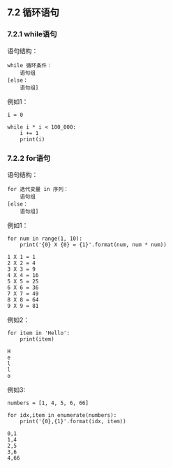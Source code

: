 ## 7.2 循环语句

### 7.2.1 while语句

语句结构：  

    while 循环条件：
        语句组
    [else：
        语句组]

例如1：

    i = 0

    while i * i < 100_000:
        i += 1
        print(i)

### 7.2.2 for语句

语句结构：  

    for 迭代变量 in 序列：
        语句组
    [else：
        语句组]

例如1：  

    for num in range(1, 10):
        print('{0} X {0} = {1}'.format(num, num * num))

    1 X 1 = 1
    2 X 2 = 4
    3 X 3 = 9
    4 X 4 = 16
    5 X 5 = 25
    6 X 6 = 36
    7 X 7 = 49
    8 X 8 = 64
    9 X 9 = 81

例如2：  

    for item in 'Hello':
        print(item)

    H
    e
    l
    l
    o

例如3:  

    numbers = [1, 4, 5, 6, 66]

    for idx,item in enumerate(numbers):
        print('{0},{1}'.format(idx, item))

    0,1
    1,4
    2,5
    3,6
    4,66

